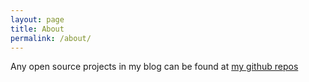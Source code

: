 ```yaml
---
layout: page
title: About
permalink: /about/
---
```


Any open source projects in my blog can be found at [my github repos][my-github]


[my-github]: https://github.com/AlunYou

